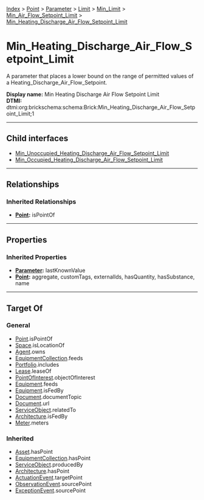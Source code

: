 [Index](../../../../../../index.md) > [Point](../../../../../Point.md) > [Parameter](../../../../Parameter.md) > [Limit](../../../Limit.md) > [Min_Limit](../../Min_Limit.md) > [Min_Air_Flow_Setpoint_Limit](../Min_Air_Flow_Setpoint_Limit.md) > [Min_Heating_Discharge_Air_Flow_Setpoint_Limit](#)
# Min_Heating_Discharge_Air_Flow_Setpoint_Limit

A parameter that places a lower bound on the range of permitted values of a Heating_Discharge_Air_Flow_Setpoint.


**Display name:** Min Heating Discharge Air Flow Setpoint Limit<br />
**DTMI:** dtmi:org:brickschema:schema:Brick:Min_Heating_Discharge_Air_Flow_Setpoint_Limit;1

---

## Child interfaces
* [Min_Unoccupied_Heating_Discharge_Air_Flow_Setpoint_Limit](Min_Unoccupied_Heating_Discharge_Air_Flow_Setpoint_Limit.md)
* [Min_Occupied_Heating_Discharge_Air_Flow_Setpoint_Limit](Min_Occupied_Heating_Discharge_Air_Flow_Setpoint_Limit.md)

---

## Relationships

### Inherited Relationships
* **[Point](../../../../../Point.md):** isPointOf

---

## Properties

### Inherited Properties
* **[Parameter](../../../../Parameter.md):** lastKnownValue
* **[Point](../../../../../Point.md):** aggregate, customTags, externalIds, hasQuantity, hasSubstance, name

---

## Target Of
### General
* [Point](../../../../../Point.md).isPointOf
* [Space](../../../../../../Space/Space.md).isLocationOf
* [Agent](../../../../../../Agent/Agent.md).owns
* [EquipmentCollection](../../../../../../Collection/EquipmentCollection.md).feeds
* [Portfolio](../../../../../../Collection/Portfolio.md).includes
* [Lease](../../../../../../Event/Lease.md).leaseOf
* [PointOfInterest](../../../../../../Information/PointOfInterest.md).objectOfInterest
* [Equipment](../../../../../../Asset/Equipment/Equipment.md).feeds
* [Equipment](../../../../../../Asset/Equipment/Equipment.md).isFedBy
* [Document](../../../../../../Information/Document/Document.md).documentTopic
* [Document](../../../../../../Information/Document/Document.md).url
* [ServiceObject](../../../../../../Information/ServiceObject/ServiceObject.md).relatedTo
* [Architecture](../../../../../../Space/Architecture/Architecture.md).isFedBy
* [Meter](../../../../../../Asset/Equipment/Meter/Meter.md).meters
### Inherited
* [Asset](../../../../../../Asset/Asset.md).hasPoint
* [EquipmentCollection](../../../../../../Collection/EquipmentCollection.md).hasPoint
* [ServiceObject](../../../../../../Information/ServiceObject/ServiceObject.md).producedBy
* [Architecture](../../../../../../Space/Architecture/Architecture.md).hasPoint
* [ActuationEvent](../../../../../../Event/PointEvent/ActuationEvent.md).targetPoint
* [ObservationEvent](../../../../../../Event/PointEvent/ObservationEvent.md).sourcePoint
* [ExceptionEvent](../../../../../../Event/PointEvent/ExceptionEvent.md).sourcePoint
